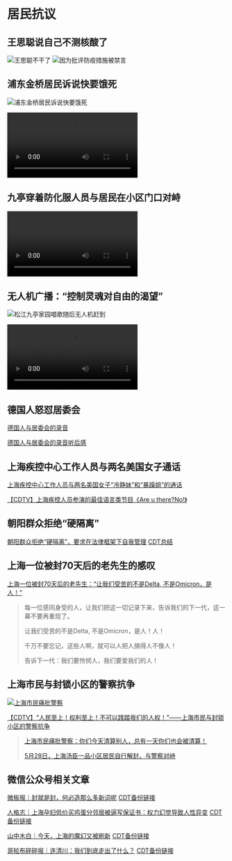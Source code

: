 # 居民抗议

## 王思聪说自己不测核酸了

![王思聪不干了](王思聪不干了.JPG)
![因为批评防疫措施被禁言](思聪被禁言.JPG)

## 浦东金桥居民诉说快要饿死

![浦东金桥居民诉说快要饿死](浦东金桥居民诉说快要饿死.PNG)

<video src="浦东金桥再不解决真的要饿死了.mp4"></video>

## 九亭穿着防化服人员与居民在小区门口对峙

<video src="九亭.mp4"></video>

## 无人机广播：“控制灵魂对自由的渴望”

![松江九亭家园唱歌随后无人机赶到](松江九亭家园唱歌随后无人机赶到.PNG)

<video src="无人机.控制灵魂对自由的渴望.mp4"></video>

## 德国人怒怼居委会

[德国人与居委会的录音](德国人与居委会的录音.mp4)

[德国人与居委会的录音听后感](德国人与居委会的录音听后感.md)

## 上海疾控中心工作人员与两名美国女子通话

[上海疾控中心工作人员与两名美国女子“冷静妹”和“暴躁姐”的通话](https://www.youtube.com/watch?v=mJyQD43wkoM)

[【CDTV】上海疾控人员参演的最佳语言类节目《Are u there?No!》](https://chinadigitaltimes.net/chinese/681182.html)

## 朝阳群众拒绝“硬隔离”

[朝阳群众拒绝“硬隔离”，要求在法律框架下自我管理](https://www.youtube.com/watch?v=Mvdl8KLFqII) [CDT总结](https://chinadigitaltimes.net/chinese/681254.html)

## 上海一位被封70天后的老先生的感叹

[上海一位被封70天后的老先生：“让我们受苦的不是Delta, 不是Omicron，是人！”](https://www.youtube.com/watch?v=Ak0DrWPxYTg)

>每一位感同身受的人，让我们把这一切记录下来，告诉我们的下一代，这一幕不要再重现了。
>
>让我们受苦的不是Delta, 不是Omicron，是人！人！
>
> 千万不要忘记，这些人啊，就可以人把人搞得人不像人！
>
> 告诉下一代：我们要怜悯人，我们要爱我们的人！

## 上海市民与封锁小区的警察抗争

[![上海市民痛批警察](上海市民痛批警察.jpg)](https://chinadigitaltimes.net/chinese/682348.html)

[【CDTV】“人民至上！权利至上！不可以践踏我们的人权！”——上海市民与封锁小区的警察抗争](https://chinadigitaltimes.net/chinese/682332.html)

>[上海市民痛批警察：你们今天清算别人，总有一天你们也会被清算！](https://www.youtube.com/watch?v=WA7FlJQ7y4k)
>
>[5月28日，上海汤臣一品小区居民自行解封，与警察对峙](https://www.youtube.com/watch?v=3WRuJJkw4oI)

## 微信公众号相关文章

[微板报｜封就是封，何必造那么多新词呢](https://mp.weixin.qq.com/s/gmcDqYOxJfeXvASg4Q6jzA) [CDT备份链接](https://chinadigitaltimes.net/chinese/679789.html)

[人格志｜上海孕妇低价买鸡蛋分邻居被逼写保证书：权力幻觉导致人性异变](https://mp.weixin.qq.com/s/tg53xSinCoyrGTlmMVg59w) [CDT备份链接](https://chinadigitaltimes.net/chinese/681092.html)

[山中木白｜今天，上海的魔幻又被刷新](https://mp.weixin.qq.com/s/e21T_ShuB2uktYjXvU-FtQ) [CDT备份链接](https://chinadigitaltimes.net/chinese/680952.html)

[哥轮布碎碎报｜连清川：我们到底走出了什么？](https://mp.weixin.qq.com/s/g9ENuLmqqRwrtN7o1lF83w) [CDT备份链接](https://chinadigitaltimes.net/chinese/682452.html)
